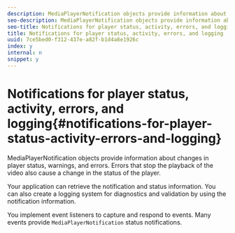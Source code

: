```yaml
---
description: MediaPlayerNotification objects provide information about changes in player status, warnings, and errors. Errors that stop the playback of the video also cause a change in the status of the player.
seo-description: MediaPlayerNotification objects provide information about changes in player status, warnings, and errors. Errors that stop the playback of the video also cause a change in the status of the player.
seo-title: Notifications for player status, activity, errors, and logging
title: Notifications for player status, activity, errors, and logging
uuid: 7ce5bed0-f312-437e-a82f-b1d4a8e1926c
index: y
internal: n
snippet: y
---
```


# Notifications for player status, activity, errors, and logging{#notifications-for-player-status-activity-errors-and-logging}

MediaPlayerNotification objects provide information about changes in player status, warnings, and errors. Errors that stop the playback of the video also cause a change in the status of the player.

Your application can retrieve the notification and status information. You can also create a logging system for diagnostics and validation by using the notification information.

You implement event listeners to capture and respond to events. Many events provide `MediaPlayerNotification` status notifications. 
